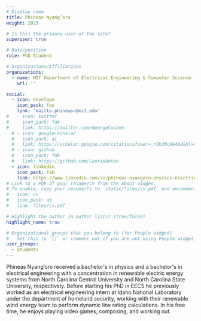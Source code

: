 ```yaml
---
# Display name
title: Phineas Nyang’oro
weight: 2023

# Is this the primary user of the site?
superuser: true

# Role/position
role: PhD Student

# Organizations/Affiliations
organizations:
  - name: MIT Department of Electrical Engineering & Computer Science
    url: ''

social:
  - icon: envelope
    icon_pack: fas
    link: 'mailto:phineasn@mit.edu'
#   - icon: twitter
#     icon_pack: fab
#     link: https://twitter.com/GeorgeCushen
  # - icon: google-scholar
  #   icon_pack: ai
  #   link: https://scholar.google.com/citations?user=_rShJNcAAAAJ&hl=en&oi=ao
  # - icon: github
  #   icon_pack: fab
  #   link: https://github.com/LaurieAnton
  - icon: linkedin
    icon_pack: fab
    link: https://www.linkedin.com/in/phineas-nyangoro-physics-electricalengineering
# Link to a PDF of your resume/CV from the About widget.
# To enable, copy your resume/CV to `static/files/cv.pdf` and uncomment the lines below.
# - icon: cv
#   icon_pack: ai
#   link: files/cv.pdf

# Highlight the author in author lists? (true/false)
highlight_name: true

# Organizational groups that you belong to (for People widget)
#   Set this to `[]` or comment out if you are not using People widget.
user_groups:
  - Students
---
```

Phineas Nyang’oro received a bachelor's in physics and a bachelor's in
electrical engineering with a concentration in renewable electric energy
systems from North Carolina Central University and North Carolina State
University, respectively. Before starting his PhD in EECS he previously worked
as an electrical engineering intern at Idaho National Laboratory under the
department of homeland security, working with their renewable wind energy team
to perform dynamic line rating calculations. In his free time, he enjoys
playing video games, composing, and working out.

